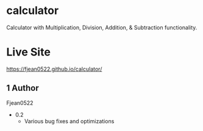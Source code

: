 # calculator
Calculator with Multiplication, Division, Addition, & Subtraction functionality.

# Live Site
https://fjean0522.github.io/calculator/

## 1 Author
Fjean0522

* 0.2
    * Various bug fixes and optimizations
